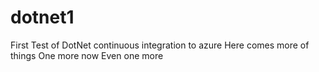 # dotnet1
First Test of DotNet continuous integration to azure
Here comes more of things
One more now
Even one more



